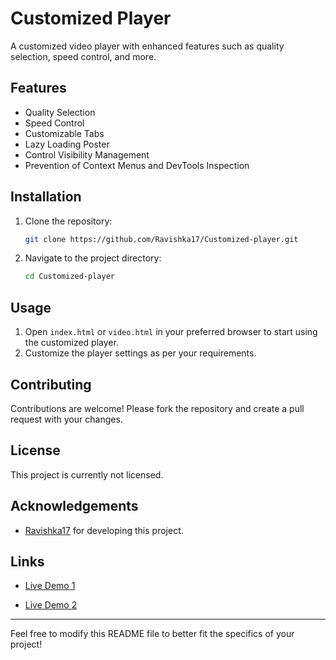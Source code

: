 # Customized Player

A customized video player with enhanced features such as quality selection, speed control, and more.

## Features

- Quality Selection
- Speed Control
- Customizable Tabs
- Lazy Loading Poster
- Control Visibility Management
- Prevention of Context Menus and DevTools Inspection

## Installation

1. Clone the repository:
   ```sh
   git clone https://github.com/Ravishka17/Customized-player.git
   ```
2. Navigate to the project directory:
   ```sh
   cd Customized-player
   ```

## Usage

1. Open `index.html` or `video.html` in your preferred browser to start using the customized player.
2. Customize the player settings as per your requirements.

## Contributing

Contributions are welcome! Please fork the repository and create a pull request with your changes.

## License

This project is currently not licensed. 

## Acknowledgements

- [Ravishka17](https://github.com/Ravishka17) for developing this project.

## Links

- [Live Demo 1](https://customized-player.vercel.app)

- [Live Demo 2](https://customized-player.vercel.app/video.html)

---

Feel free to modify this README file to better fit the specifics of your project!
